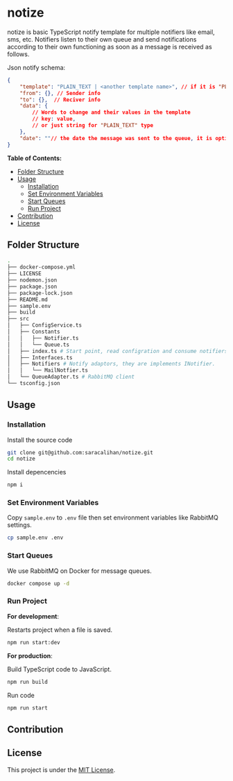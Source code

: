 # notize

notize is basic TypeScript notify template for multiple notifiers like email, sms, etc. Notifiers listen to their own queue and send notifications according to their own functioning as soon as a message is received as follows.

Json notify schema:

```json
{
    "template": "PLAIN_TEXT | <another template name>", // if it is "PLAIN_TEXT" we don't use any template, we send data directly.
    "from": {}, // Sender info
    "to": {},  // Reciver info
    "data": {
        // Words to change and their values in the template
        // key: value,
        // or just string for "PLAIN_TEXT" type
    },
    "date": ""// the date the message was sent to the queue, it is optional.
}
```

**Table of Contents:**

- [Folder Structure](#folder-structure)
- [Usage](#usage)
  - [Installation](#installation)
  - [Set Environment Variables](#set-environment-variables)
  - [Start Queues](#start-queues)
  - [Run Project](#run-project)
- [Contribution](#contribution)
- [License](#license)

## Folder Structure

```bash
.
├── docker-compose.yml
├── LICENSE
├── nodemon.json
├── package.json
├── package-lock.json
├── README.md
├── sample.env
├── build
├── src
│   ├── ConfigService.ts
│   ├── Constants
│   │   ├── Notifier.ts
│   │   └── Queue.ts
│   ├── index.ts # Start point, read configration and consume notifiers
│   ├── Interfaces.ts
│   ├── Notifiers # Notify adaptors, they are implements INotifier.
│   │   └── MailNotfier.ts
│   └── QueueAdapter.ts # RabbitMQ client
└── tsconfig.json
```

## Usage

### Installation

Install the source code

```bash
git clone git@github.com:saracalihan/notize.git
cd notize
```

Install depencencies

```bash
npm i
```

### Set Environment Variables

Copy `sample.env` to `.env` file then set environment variables like RabbitMQ settings.

```bash
cp sample.env .env
```

### Start Queues

We use RabbitMQ on Docker for message queues.

```bash
docker compose up -d
```

### Run Project

**For development**:

Restarts project when a file is saved.

```bash
npm run start:dev
```

**For production**:

Build TypeScript code to JavaScript.

```bash
npm run build
```

Run code

```bash
npm run start
```

## Contribution

## License

This project is under the [MIT License](./LICENSE).

